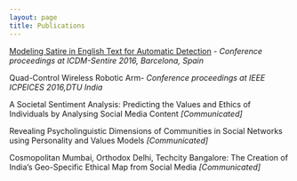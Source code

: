 ```yaml
---
layout: page
title: Publications
---
```



 <a href=http://sentic.net/sentire2016reganti.pdf> Modeling Satire in English Text for Automatic Detection</a> - *Conference proceedings at ICDM-Sentire 2016, Barcelona, Spain*
 
 Quad-Control Wireless Robotic Arm- *Conference proceedings at IEEE ICPEICES 2016,DTU India*
 
A Societal Sentiment Analysis: Predicting the Values and Ethics of Individuals by Analysing Social Media Content *[Communicated]*

Revealing Psycholinguistic Dimensions of Communities in Social Networks using Personality and Values Models *[Communicated]*

Cosmopolitan Mumbai, Orthodox Delhi, Techcity Bangalore: The Creation of India’s Geo-Specific Ethical Map from Social Media *[Communicated]*



 

